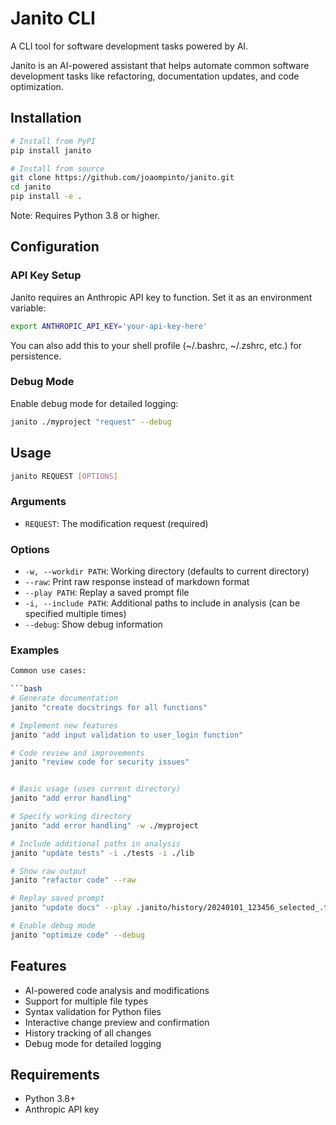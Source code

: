 # Janito CLI

A CLI tool for software development tasks powered by AI.

Janito is an AI-powered assistant that helps automate common software development tasks like refactoring, documentation updates, and code optimization.


## Installation

```bash
# Install from PyPI
pip install janito

# Install from source
git clone https://github.com/joaompinto/janito.git
cd janito
pip install -e .
```

Note: Requires Python 3.8 or higher.


## Configuration

### API Key Setup
Janito requires an Anthropic API key to function. Set it as an environment variable:

```bash
export ANTHROPIC_API_KEY='your-api-key-here'
```

You can also add this to your shell profile (~/.bashrc, ~/.zshrc, etc.) for persistence.


### Debug Mode
Enable debug mode for detailed logging:

```bash
janito ./myproject "request" --debug
```

## Usage

```bash
janito REQUEST [OPTIONS]
```

### Arguments

- `REQUEST`: The modification request (required)

### Options

- `-w, --workdir PATH`: Working directory (defaults to current directory)
- `--raw`: Print raw response instead of markdown format
- `--play PATH`: Replay a saved prompt file
- `-i, --include PATH`: Additional paths to include in analysis (can be specified multiple times)
- `--debug`: Show debug information

### Examples

```bash
Common use cases:

```bash
# Generate documentation
janito "create docstrings for all functions"

# Implement new features
janito "add input validation to user_login function"

# Code review and improvements
janito "review code for security issues"


# Basic usage (uses current directory)
janito "add error handling"

# Specify working directory
janito "add error handling" -w ./myproject

# Include additional paths in analysis
janito "update tests" -i ./tests -i ./lib

# Show raw output
janito "refactor code" --raw

# Replay saved prompt
janito "update docs" --play .janito/history/20240101_123456_selected_.txt

# Enable debug mode
janito "optimize code" --debug
```

## Features

- AI-powered code analysis and modifications
- Support for multiple file types
- Syntax validation for Python files
- Interactive change preview and confirmation
- History tracking of all changes
- Debug mode for detailed logging

## Requirements

- Python 3.8+
- Anthropic API key